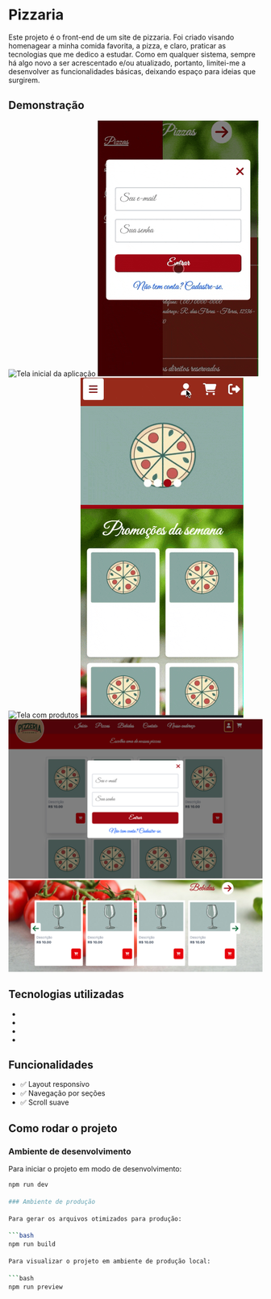 # Pizzaria

Este projeto é o front-end de um site de pizzaria. 
Foi criado visando homenagear a minha comida favorita, a pizza, e claro, praticar as tecnologias que me dedico a estudar.
Como em qualquer sistema, sempre há algo novo a ser acrescentado e/ou atualizado, portanto, limitei-me a desenvolver 
as funcionalidades básicas, deixando espaço para ideias que surgirem. 

## Demonstração

![Tela inicial da aplicação](./src/assets/inicial.gif)
![Tela de login para celular](./src/assets/login-mobile.gif)
![Tela com produtos](.src/assets/produtos.gif)
![Tela para o gerenciamento dos produtos](./src/assets/gerenciar.gif)
![Tela do formulário de login na versão desktop](./src/assets/formulario-login.png)
![Tela coma seção de bebidas na versão desktop](./src/assets/secao-bebidas.png)

## Tecnologias utilizadas

- 
-
-
-

## Funcionalidades

- ✅ Layout responsivo
- ✅ Navegação por seções
- ✅ Scroll suave


## Como rodar o projeto

### Ambiente de desenvolvimento

Para iniciar o projeto em modo de desenvolvimento:

```bash
npm run dev

### Ambiente de produção

Para gerar os arquivos otimizados para produção:

```bash
npm run build

Para visualizar o projeto em ambiente de produção local:

```bash
npm run preview

  
